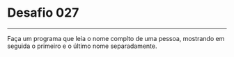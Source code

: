 # Desafio **027**
---
Faça um programa que leia o nome complto de uma pessoa, mostrando em seguida o primeiro e o último nome separadamente.